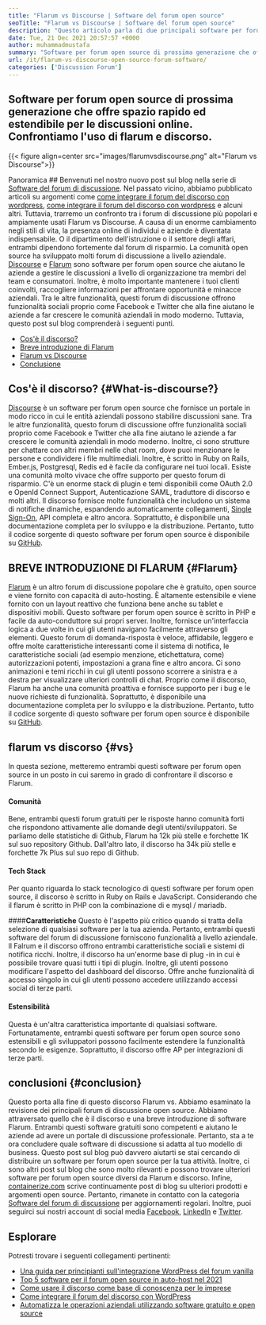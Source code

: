 ```yaml
---
title: "Flarum vs Discourse | Software del forum open source" 
seoTitle: "Flarum vs Discourse | Software del forum open source" 
description: "Questo articolo parla di due principali software per forum open source Flarum vs Discourse. Entrambi i software sono ospitati e offrono funzionalità del forum moderne per la discussione." 
date: Tue, 21 Dec 2021 20:57:57 +0000
author: muhammadmustafa
summary: "Software per forum open source di prossima generazione che offre rapido & amp; Spazio estendibile per discussioni online. Confrontiamo l'uso di flarum e discorso." 
url: /it/flarum-vs-discourse-open-source-forum-software/
categories: ['Discussion Forum']
---
```


## Software per forum open source di prossima generazione che offre spazio rapido ed estendibile per le discussioni online. Confrontiamo l'uso di flarum e discorso.

{{< figure align=center src="images/flarumvsdiscourse.png" alt="Flarum vs Discourse">}}


Panoramica ##
Benvenuti nel nostro nuovo post sul blog nella serie di [Software del forum di discussione][1]. Nel passato vicino, abbiamo pubblicato articoli su argomenti come [come integrare il forum del discorso con wordpress][2], [come integrare il forum del discorso con wordpress][2] e alcuni altri. Tuttavia, trarremo un confronto tra i forum di discussione più popolari e ampiamente usati Flarum vs Discourse. A causa di un enorme cambiamento negli stili di vita, la presenza online di individui e aziende è diventata indispensabile. O il dipartimento dell'istruzione o il settore degli affari, entrambi dipendono fortemente dal forum di risparmio.
La comunità open source ha sviluppato molti forum di discussione a livello aziendale. [Discourse][3] e [Flarum][4] sono software per forum open source che aiutano le aziende a gestire le discussioni a livello di organizzazione tra membri del team e consumatori. Inoltre, è molto importante mantenere i tuoi clienti coinvolti, raccogliere informazioni per affrontare opportunità e minacce aziendali. Tra le altre funzionalità, questi forum di discussione offrono funzionalità sociali proprio come Facebook e Twitter che alla fine aiutano le aziende a far crescere le comunità aziendali in modo moderno. Tuttavia, questo post sul blog comprenderà i seguenti punti.
  * [Cos'è il discorso?][5]
  * [Breve introduzione di Flarum][6]
  * [Flarum vs Discourse][7]
  * [Conclusione][8]

## Cos'è il discorso?   {#What-is-discourse?}
[Discourse][3] è un software per forum open source che fornisce un portale in modo ricco in cui le entità aziendali possono stabilire discussioni sane. Tra le altre funzionalità, questo forum di discussione offre funzionalità sociali proprio come Facebook e Twitter che alla fine aiutano le aziende a far crescere le comunità aziendali in modo moderno. Inoltre, ci sono strutture per chattare con altri membri nelle chat room, dove puoi menzionare le persone e condividere i file multimediali. Inoltre, è scritto in Ruby on Rails, Ember.js, Postgresql, Redis ed è facile da configurare nei tuoi locali.
Esiste una comunità molto vivace che offre supporto per questo forum di risparmio. C'è un enorme stack di plugin e temi disponibili come OAuth 2.0 e OpenId Connect Support, Autenticazione SAML, traduttore di discorso e molti altri. Il discorso fornisce molte funzionalità che includono un sistema di notifiche dinamiche, espandendo automaticamente collegamenti, [Single Sign-On][9], API completa e altro ancora. Soprattutto, è disponibile una documentazione completa per lo sviluppo e la distribuzione. Pertanto, tutto il codice sorgente di questo software per forum open source è disponibile su [GitHub][10].

## BREVE INTRODUZIONE DI FLARUM   {#Flarum}
[Flarum][4] è un altro forum di discussione popolare che è gratuito, open source e viene fornito con capacità di auto-hosting. È altamente estensibile e viene fornito con un layout reattivo che funziona bene anche su tablet e dispositivi mobili. Questo software per forum open source è scritto in PHP e facile da auto-conduttore sui propri server. Inoltre, fornisce un'interfaccia logica a due volte in cui gli utenti navigano facilmente attraverso gli elementi.
Questo forum di domanda-risposta è veloce, affidabile, leggero e offre molte caratteristiche interessanti come il sistema di notifica, le caratteristiche sociali (ad esempio menzione, etichettatura, come) autorizzazioni potenti, impostazioni a grana fine e altro ancora. Ci sono animazioni e temi ricchi in cui gli utenti possono scorrere a sinistra e a destra per visualizzare ulteriori controlli di chat. Proprio come il discorso, Flarum ha anche una comunità proattiva e fornisce supporto per i bug e le nuove richieste di funzionalità. Soprattutto, è disponibile una documentazione completa per lo sviluppo e la distribuzione. Pertanto, tutto il codice sorgente di questo software per forum open source è disponibile su [GitHub][10].

## flarum vs discorso   {#vs}
In questa sezione, metteremo entrambi questi software per forum open source in un posto in cui saremo in grado di confrontare il discorso e Flarum.

#### Comunità
Bene, entrambi questi forum gratuiti per le risposte hanno comunità forti che rispondono attivamente alle domande degli utenti/sviluppatori. Se parliamo delle statistiche di Github, Flarum ha 12k più stelle e forchette 1K sul suo repository Github. Dall'altro lato, il discorso ha 34k più stelle e forchette 7k Plus sul suo repo di Github.

#### Tech Stack
Per quanto riguarda lo stack tecnologico di questi software per forum open source, il discorso è scritto in Ruby on Rails e JavaScript. Considerando che il flarum è scritto in PHP con la combinazione di e mysql / mariadb.

####**Caratteristiche**
Questo è l'aspetto più critico quando si tratta della selezione di qualsiasi software per la tua azienda. Pertanto, entrambi questi software del forum di discussione forniscono funzionalità a livello aziendale. Il Falrum e il discorso offrono entrambi caratteristiche sociali e sistemi di notifica ricchi. Inoltre, il discorso ha un'enorme base di plug -in in cui è possibile trovare quasi tutti i tipi di plugin. Inoltre, gli utenti possono modificare l'aspetto del dashboard del discorso. Offre anche funzionalità di accesso singolo in cui gli utenti possono accedere utilizzando accessi social di terze parti.

#### Estensibilità
Questa è un'altra caratteristica importante di qualsiasi software. Fortunatamente, entrambi questi software per forum open source sono estensibili e gli sviluppatori possono facilmente estendere la funzionalità secondo le esigenze. Soprattutto, il discorso offre AP per integrazioni di terze parti.

## conclusioni   {#conclusion}
Questo porta alla fine di questo discorso Flarum vs. Abbiamo esaminato la revisione dei principali forum di discussione open source. Abbiamo attraversato quello che è il discorso e una breve introduzione di software Flarum. Entrambi questi software gratuiti sono competenti e aiutano le aziende ad avere un portale di discussione professionale. Pertanto, sta a te ora concludere quale software di discussione si adatta al tuo modello di business. Questo post sul blog può davvero aiutarti se stai cercando di distribuire un software per forum open source per la tua attività. Inoltre, ci sono altri post sul blog che sono molto rilevanti e possono trovare ulteriori software per forum open source diversi da Flarum e discorso.
Infine, [containerize.com][11] scrive continuamente post di blog su ulteriori prodotti e argomenti open source. Pertanto, rimanete in contatto con la categoria [][12][Software del forum di discussione][1] per aggiornamenti regolari. Inoltre, puoi seguirci sui nostri account di social media [Facebook][13], [LinkedIn][14] e [Twitter][15].

## Esplorare
Potresti trovare i seguenti collegamenti pertinenti:
  * [Una guida per principianti sull'integrazione WordPress del forum vanilla][16]
  * [Top 5 software per il forum open source in auto-host nel 2021][17]
  * [Come usare il discorso come base di conoscenza per le imprese][18]
  * [Come integrare il forum del discorso con WordPress][2]
  * [Automatizza le operazioni aziendali utilizzando software gratuito e open source][19]

  
[1]: https://products.containerize.com/discussion-forum/
[2]: https://blog.containerize.com/blogging/how-to-integrate-discourse-forum-with-wordpress/
[3]: https://products.containerize.com/discussion-forum/discourse/
[4]: https://products.containerize.com/discussion-forum/flarum/
[5]: #What-is-Discourse?
[6]: #flarum
[7]: #vs
[8]: #Conclusion
[9]: https://products.containerize.com/single-sign-on/
[10]: https://github.com/discourse/discourse
[11]: https://www.containerize.com/
[12]: https://products.containerize.com/video-editing-software
[13]: https://web.facebook.com/containerize
[14]: https://www.linkedin.com/company/containerize/
[15]: https://twitter.com/containerize_co
[16]: https://blog.containerize.com/blogging/how-to-a-install-plugin-in-wordpress-vanilla-forum/
[17]: https://blog.containerize.com/discussion-forum/top-5-free-open-source-discussion-forum-software-in-2021/
[18]: https://blog.containerize.com/discussion-forum/how-to-use-discourse-as-a-knowledge-base/
[19]: https://blog.containerize.com/blogging/automate-business-operations-using-open-source-software/
